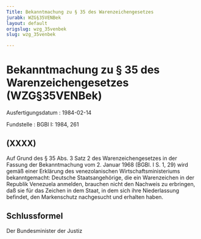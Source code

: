 ```yaml
---
Title: Bekanntmachung zu § 35 des Warenzeichengesetzes
jurabk: WZG§35VENBek
layout: default
origslug: wzg_35venbek
slug: wzg_35venbek

---
```


# Bekanntmachung zu § 35 des Warenzeichengesetzes (WZG§35VENBek)

Ausfertigungsdatum
:   1984-02-14

Fundstelle
:   BGBl I: 1984, 261



## (XXXX)

Auf Grund des § 35 Abs. 3 Satz 2 des Warenzeichengesetzes in der Fassung der Bekanntmachung vom 2. Januar 1968 (BGBl. I S. 1, 29) wird gemäß einer Erklärung des venezolanischen Wirtschaftsministeriums bekanntgemacht:
Deutsche Staatsangehörige, die ein Warenzeichen in der Republik Venezuela anmelden, brauchen nicht den Nachweis zu erbringen, daß sie für das Zeichen in dem Staat, in dem sich ihre Niederlassung befindet, den Markenschutz nachgesucht und erhalten haben.


## Schlussformel

Der Bundesminister der Justiz

